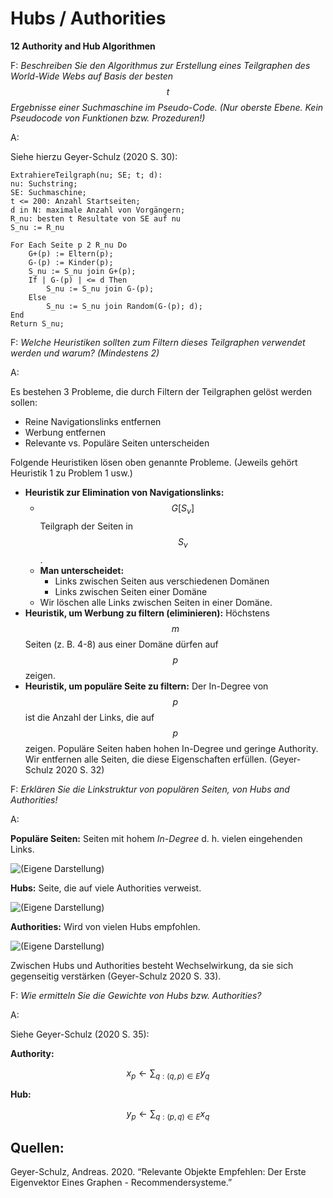 # Hubs / Authorities

**12 Authority and Hub Algorithmen**

F: _Beschreiben Sie den Algorithmus zur Erstellung eines Teilgraphen des World-Wide Webs auf Basis der besten_ $$t$$ _Ergebnisse einer Suchmaschine im Pseudo-Code. \(Nur oberste Ebene. Kein Pseudocode von Funktionen bzw. Prozeduren!\)_

A:

Siehe hierzu Geyer-Schulz \(2020 S. 30\):

```text
ExtrahiereTeilgraph(nu; SE; t; d):
nu: Suchstring; 
SE: Suchmaschine; 
t <= 200: Anzahl Startseiten;
d in N: maximale Anzahl von Vorgängern; 
R_nu: besten t Resultate von SE auf nu
S_nu := R_nu

For Each Seite p 2 R_nu Do
    G+(p) := Eltern(p);
    G-(p) := Kinder(p);
    S_nu := S_nu join G+(p);
    If | G-(p) | <= d Then
        S_nu := S_nu join G-(p);
    Else
        S_nu := S_nu join Random(G-(p); d);
End
Return S_nu;
```

F: _Welche Heuristiken sollten zum Filtern dieses Teilgraphen verwendet werden und warum? \(Mindestens 2\)_

A:

Es bestehen 3 Probleme, die durch Filtern der Teilgraphen gelöst werden sollen:

* Reine Navigationslinks entfernen
* Werbung entfernen
* Relevante vs. Populäre Seiten unterscheiden

Folgende Heuristiken lösen oben genannte Probleme. \(Jeweils gehört Heuristik 1 zu Problem 1 usw.\)

* **Heuristik zur Elimination von Navigationslinks:**
  * $$G\left[S_{\nu}\right]$$ Teilgraph der Seiten in $$S_{\nu}$$.
  * **Man unterscheidet:**
    * Links zwischen Seiten aus verschiedenen Domänen
    * Links zwischen Seiten einer Domäne
  * Wir löschen alle Links zwischen Seiten in einer Domäne.
* **Heuristik, um Werbung zu filtern \(eliminieren\):** Höchstens $$m$$ Seiten \(z. B. 4-8\) aus einer Domäne dürfen auf $$p$$ zeigen.
* **Heuristik, um populäre Seite zu filtern:** Der In-Degree von $$p$$ ist die Anzahl der Links, die auf $$p$$ zeigen. Populäre Seiten haben hohen In-Degree und geringe Authority. Wir entfernen alle Seiten, die diese Eigenschaften erfüllen. \(Geyer-Schulz 2020 S. 32\)

F: _Erklären Sie die Linkstruktur von populären Seiten, von Hubs and Authorities!_

A:

**Populäre Seiten:** Seiten mit hohem _In-Degree_ d. h. vielen eingehenden Links.

![\(Eigene Darstellung\)](../../.gitbook/assets/authority%20%282%29%20%282%29%20%283%29%20%283%29%20%283%29%20%283%29%20%283%29%20%283%29%20%283%29.svg)

**Hubs:** Seite, die auf viele Authorities verweist.

![\(Eigene Darstellung\)](../../.gitbook/assets/hub.svg)

**Authorities:** Wird von vielen Hubs empfohlen.

![\(Eigene Darstellung\)](../../.gitbook/assets/authority%20%282%29%20%282%29%20%283%29%20%283%29%20%283%29%20%283%29%20%283%29%20%283%29.svg)

Zwischen Hubs und Authorities besteht Wechselwirkung, da sie sich gegenseitig verstärken \(Geyer-Schulz 2020 S. 33\).

F: _Wie ermitteln Sie die Gewichte von Hubs bzw. Authorities?_

A:

Siehe Geyer-Schulz \(2020 S. 35\):

**Authority:**

$$
x_{p} \leftarrow \sum_{q:(q, p) \in E} y_{q}
$$

**Hub:**

$$
y_{p} \leftarrow \sum_{q:(p, q) \in E} x_{q}
$$

## Quellen:

Geyer-Schulz, Andreas. 2020. “Relevante Objekte Empfehlen: Der Erste Eigenvektor Eines Graphen - Recommendersysteme.”

